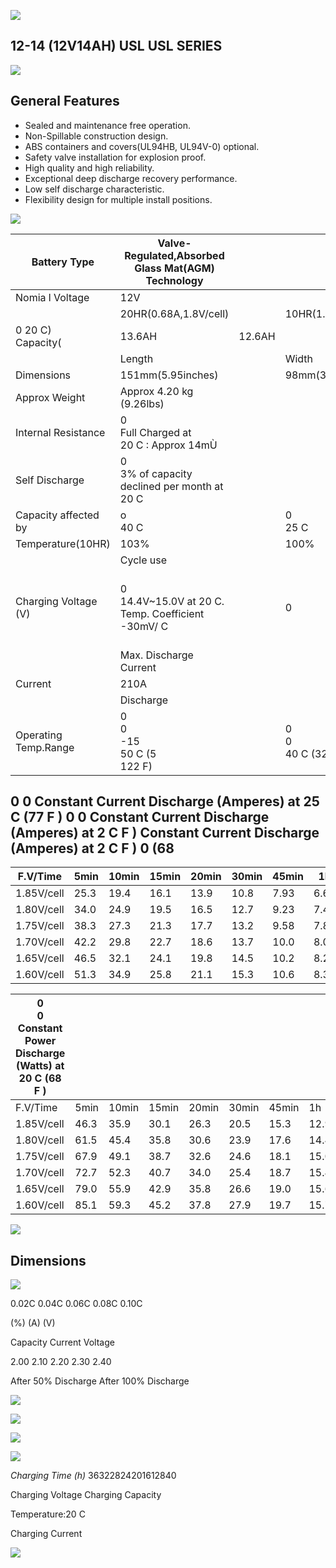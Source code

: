 ![](_page_0_Picture_0.jpeg)

## 12-14 (12V14AH) USL **USL SERIES**

![](_page_0_Picture_2.jpeg)

## **General Features**

- Sealed and maintenance free operation.
- Non-Spillable construction design.
- ABS containers and covers(UL94HB, UL94V-0) optional.
- Safety valve installation for explosion proof.
- High quality and high reliability.
- Exceptional deep discharge recovery performance.
- Low self discharge characteristic.
- Flexibility design for multiple install positions.

![](_page_0_Picture_12.jpeg)

| Battery Type         | Valve-Regulated,Absorbed Glass Mat(AGM) Technology   |        |                    |                                                            |         |                                    |  |  |  |  |  |
|----------------------|------------------------------------------------------|--------|--------------------|------------------------------------------------------------|---------|------------------------------------|--|--|--|--|--|
| Nomia l Voltage      | 12V                                                  |        |                    |                                                            |         |                                    |  |  |  |  |  |
|                      | 20HR(0.68A,1.8V/cell)                                |        | 10HR(1.26A,1.80V)  | 5HR(2.28A,1.75V)                                           |         | 1HR(8.35A,1.60V)                   |  |  |  |  |  |
| 0 20 C)<br>Capacity( | 13.6AH                                               | 12.6AH |                    | 11.4AH                                                     |         | 8.35AH                             |  |  |  |  |  |
|                      | Length                                               |        | Width              | Height                                                     |         | Total Height                       |  |  |  |  |  |
| Dimensions           | 151mm(5.95inches)                                    |        | 98mm(3.86inches)   | 95mm(3.74inches)                                           |         | 101mm(3.98inches)                  |  |  |  |  |  |
| Approx Weight        | Approx 4.20 kg (9.26lbs)                             |        |                    |                                                            |         |                                    |  |  |  |  |  |
| Internal Resistance  | 0<br>Full Charged at<br>20 C : Approx 14mÙ           |        |                    |                                                            |         |                                    |  |  |  |  |  |
| Self Discharge       | 0<br>3% of capacity declined per month at<br>20 C    |        |                    |                                                            |         |                                    |  |  |  |  |  |
| Capacity affected by | o<br>40 C                                            |        | 0<br>25 C          | 0<br>0 C                                                   |         | 0<br>-15 C                         |  |  |  |  |  |
| Temperature(10HR)    | 103%                                                 |        | 100%               | 86%                                                        |         | 65%                                |  |  |  |  |  |
|                      | Cycle use                                            |        |                    | Float use                                                  |         |                                    |  |  |  |  |  |
| Charging Voltage (V) | 0<br>14.4V~15.0V at 20 C. Temp. Coefficient -30mV/ C |        | 0                  | 0<br>0<br>13.5V~13.8V at 20 C.Temp. Coefficient (-20mV/ C) |         |                                    |  |  |  |  |  |
|                      | Max. Discharge Current                               |        |                    | Initial Charging Current                                   |         |                                    |  |  |  |  |  |
| Current              | 210A                                                 |        |                    | Less than 4.2A                                             |         |                                    |  |  |  |  |  |
|                      | Discharge                                            |        |                    | Charging                                                   | Storage |                                    |  |  |  |  |  |
| Operating Temp.Range | 0<br>0<br>-15<br>50 C (5<br>122 F)                   |        | 0<br>0<br>40 C (32 | 0<br>104 F)                                                |         | 0<br>0<br>-15<br>40 C (5<br>104 F) |  |  |  |  |  |

## **0 0 Constant Current Discharge (Amperes) at 25 C (77 F ) 0 0 Constant Current Discharge (Amperes) at 2 C F ) Constant Current Discharge (Amperes) at 2 C F ) 0 (68**

| F.V/Time   | 5min | 10min | 15min | 20min | 30min | 45min | 1h   | 2h   | 3h   | 4h   | 5h   | 6h   | 8h   | 10h  | 20h  |
|------------|------|-------|-------|-------|-------|-------|------|------|------|------|------|------|------|------|------|
| 1.85V/cell | 25.3 | 19.4  | 16.1  | 13.9  | 10.8  | 7.93  | 6.69 | 4.00 | 3.13 | 2.54 | 2.07 | 1.82 | 1.47 | 1.22 | 0.67 |
| 1.80V/cell | 34.0 | 24.9  | 19.5  | 16.5  | 12.7  | 9.23  | 7.49 | 4.36 | 3.37 | 2.71 | 2.23 | 1.95 | 1.56 | 1.26 | 0.68 |
| 1.75V/cell | 38.3 | 27.3  | 21.3  | 17.7  | 13.2  | 9.58  | 7.84 | 4.52 | 3.43 | 2.78 | 2.28 | 2.00 | 1.58 | 1.30 | 0.69 |
| 1.70V/cell | 42.2 | 29.8  | 22.7  | 18.6  | 13.7  | 10.0  | 8.09 | 4.64 | 3.52 | 2.85 | 2.34 | 2.05 | 1.60 | 1.32 | 0.70 |
| 1.65V/cell | 46.5 | 32.1  | 24.1  | 19.8  | 14.5  | 10.2  | 8.27 | 4.70 | 3.67 | 2.95 | 2.41 | 2.09 | 1.63 | 1.35 | 0.71 |
| 1.60V/cell | 51.3 | 34.9  | 25.8  | 21.1  | 15.3  | 10.6  | 8.35 | 4.91 | 3.78 | 3.04 | 2.49 | 2.13 | 1.65 | 1.36 | 0.71 |

| 0<br>0<br>Constant Power Discharge (Watts) at<br>20 C (68 F ) |      |       |       |       |       |       |      |      |      |      |      |      |      |      |      |
|---------------------------------------------------------------|------|-------|-------|-------|-------|-------|------|------|------|------|------|------|------|------|------|
| F.V/Time                                                      | 5min | 10min | 15min | 20min | 30min | 45min | 1h   | 2h   | 3h   | 4h   | 5h   | 6h   | 8h   | 10h  | 20h  |
| 1.85V/cell                                                    | 46.3 | 35.9  | 30.1  | 26.3  | 20.5  | 15.3  | 12.9 | 7.76 | 6.10 | 4.97 | 4.07 | 3.57 | 2.89 | 2.42 | 1.33 |
| 1.80V/cell                                                    | 61.5 | 45.4  | 35.8  | 30.6  | 23.9  | 17.6  | 14.4 | 8.42 | 6.52 | 5.28 | 4.34 | 3.82 | 3.06 | 2.50 | 1.34 |
| 1.75V/cell                                                    | 67.9 | 49.1  | 38.7  | 32.6  | 24.6  | 18.1  | 15.0 | 8.69 | 6.62 | 5.38 | 4.44 | 3.91 | 3.11 | 2.56 | 1.35 |
| 1.70V/cell                                                    | 72.7 | 52.3  | 40.7  | 34.0  | 25.4  | 18.7  | 15.4 | 8.89 | 6.79 | 5.51 | 4.55 | 3.99 | 3.15 | 2.61 | 1.38 |
| 1.65V/cell                                                    | 79.0 | 55.9  | 42.9  | 35.8  | 26.6  | 19.0  | 15.6 | 8.97 | 7.05 | 5.68 | 4.66 | 4.06 | 3.19 | 2.66 | 1.40 |
| 1.60V/cell                                                    | 85.1 | 59.3  | 45.2  | 37.8  | 27.9  | 19.7  | 15.7 | 9.31 | 7.23 | 5.84 | 4.79 | 4.14 | 3.21 | 2.68 | 1.40 |

![](_page_0_Picture_17.jpeg)

## **Dimensions**

![](_page_1_Figure_1.jpeg)

0.02C 0.04C 0.06C 0.08C 0.10C

(%) (A) (V)

Capacity Current Voltage

2.00 2.10 2.20 2.30 2.40

After 50% Discharge After 100% Discharge

![](_page_1_Figure_2.jpeg)

![](_page_1_Figure_3.jpeg)

![](_page_1_Figure_4.jpeg)

![](_page_1_Figure_5.jpeg)

*Charging Time (h)* 36322824201612840

Charging Voltage Charging Capacity

Temperature:20 C

Charging Current

![](_page_1_Figure_6.jpeg)